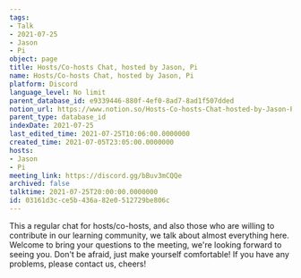 ```yaml
---
tags:
- Talk
- 2021-07-25
- Jason
- Pi
object: page
title: Hosts/Co-hosts Chat, hosted by Jason, Pi
name: Hosts/Co-hosts Chat, hosted by Jason, Pi
platform: Discord
language_level: No limit
parent_database_id: e9339446-880f-4ef0-8ad7-8ad1f507dded
notion_url: https://www.notion.so/Hosts-Co-hosts-Chat-hosted-by-Jason-Pi-03161d3cce5b436a82e0512729be806c
parent_type: database_id
indexDate: 2021-07-25
last_edited_time: 2021-07-25T10:06:00.0000000
created_time: 2021-07-05T23:05:00.0000000
hosts:
- Jason
- Pi
meeting_link: https://discord.gg/bBuv3mCQQe
archived: false
talktime: 2021-07-25T20:00:00.0000000
id: 03161d3c-ce5b-436a-82e0-512729be806c
---
```







This a regular chat for hosts/co-hosts, and also those who are willing to contribute in our learning community, we talk about almost everything here. Welcome to bring your questions to the meeting, we're looking forward to seeing you. Don't be afraid, just make yourself comfortable!
If you have any problems, please contact us, cheers!




